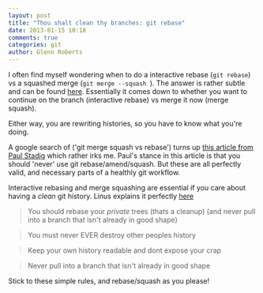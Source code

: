 ```yaml
---
layout: post
title: "Thou shalt clean thy branches: git rebase"
date: 2013-01-15 10:18
comments: true
categories: git
author: Glenn Roberts
---
```


I often find myself wondering when to do a interactive rebase (`` git rebase ``) vs a squashed merge (``git merge --squash ``). The answer is rather subtle and can be found [here](http://stackoverflow.com/questions/2427238/in-git-what-is-the-difference-between-merge-squash-and-rebase). Essentially it comes down to whether you want to continue on the branch (interactive rebase) vs merge it now (merge squash).

Either way, you are rewriting histories, so you have to know what you're
doing.

A google search of ('git merge squash vs rebase') turns up [this article from Paul Stadig](http://paul.stadig.name/2010/12/thou-shalt-not-lie-git-rebase-ammend.html) which rather irks me. Paul's stance in this article is that you should
'never' use git rebase/amend/squash. But these are all perfectly valid, and necessary parts of a healthly git workflow.

Interactive rebasing and merge squashing are essential if you care about having a *clean* git
history.  Linus explains it perfectly [here](http://lwn.net/Articles/328438/)

> You should rebase your _private_ trees (thats a cleanup) (and never
 pull into a branch that isn't already in good shape)

> You must never EVER destroy other peoples history

> Keep your own history readable and dont expose your crap

> Never pull into a branch that isn't already in good shape

Stick to these simple rules, and rebase/squash as you please!

